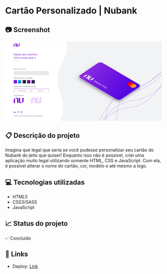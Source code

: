 # Cartão Personalizado | Nubank

## 📷 Screenshot
[![Screenshot](https://github.com/carlosdancr/cartao-personalizado/blob/main/img/screencapture-127-0-0-1-5500-2022-02-08-13_34_45.png?raw=true "Screenshot")](https://github.com/carlosdancr/cartao-personalizado/blob/main/img/screencapture-127-0-0-1-5500-2022-02-08-13_34_45.png?raw=true "Screenshot")

## 📋 Descrição do projeto
Imagina que legal que seria se você pudesse personalizar seu cartão do Nubank do jeito que quiser! Enquanto isso não é possível, criei uma aplicação muito legal utilizando somente HTML, CSS e JavaScript. Com ela, é possível alterar o nome do cartão, cor, modelo e até mesmo a logo.

## 💻 Tecnologias utilizadas
- HTML5
- CSS3/SASS
- JavaScript

## 📈 Status do projeto
✅ Concluído

## 🚀 Links 
- Deploy: [Link](https://cartao-personalizado.vercel.app/ "Link")


